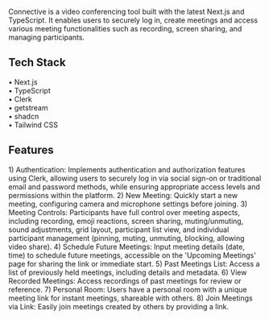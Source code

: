 Connective is a video conferencing tool built with the latest Next.js and TypeScript. It enables users to securely log in, create meetings and access various meeting functionalities such as recording, screen sharing, and managing participants.
<h2>Tech Stack</h2>
  • Next.js<br/>
  • TypeScript<br/>
  • Clerk<br/>
  • getstream<br/>
  • shadcn<br/>
  • Tailwind CSS<br/>

<h2>Features</h2>
1) Authentication: Implements authentication and authorization features using Clerk, allowing users to securely log in via social sign-on or traditional email and password methods, while ensuring appropriate access levels and permissions within the platform.
2) New Meeting: Quickly start a new meeting, configuring camera and microphone settings before joining.
3) Meeting Controls: Participants have full control over meeting aspects, including recording, emoji reactions, screen sharing, muting/unmuting, sound adjustments, grid layout, participant list view, and individual participant management (pinning, muting, unmuting, blocking, allowing video share).
4) Schedule Future Meetings: Input meeting details (date, time) to schedule future meetings, accessible on the 'Upcoming Meetings' page for sharing the link or immediate start.
5) Past Meetings List: Access a list of previously held meetings, including details and metadata.
6) View Recorded Meetings: Access recordings of past meetings for review or reference.
7) Personal Room: Users have a personal room with a unique meeting link for instant meetings, shareable with others.
8) Join Meetings via Link: Easily join meetings created by others by providing a link.
    

